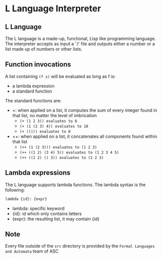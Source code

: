 # L Language Interpreter

## L Language

The L language is a made-up, functional, Lisp like programming language. The interpreter accepts as input a '.l' file and outputs either a number or a list made up of numbers or other lists.

## Function invocations

A list containing ```(f x)``` will be evaluated as long as f is:
- a lambda expression
- a standard function

The standard functions are:
- +: when applied on a list, it computes the sum of every integer found in that list, no matter the level of imbrication
    - ```(+ (1 2 3)) evaluates to 6```
    - ```(+ (1 (2 3) 4)) evaluates to 10```
    - ```(+ (())) evaluates to 0```
- ++: when applied on a list, it concatenates all components found within that list
    - ```(++ (1 (2 3))) evaluates to (1 2 3)```
    - ```(++ ((1 2) (3 4) 5)) evaluates to (1 2 3 4 5)```
    - ```(++ ((1 2) () 3)) evaluates to (1 2 3)```
## Lambda expressions

The L language supports lambda functions. The lambda syntax is the following:

```bash
lambda {id}: {expr}
```
- lambda: specific keyword
- {id}: id which only contains letters
- {expr}: the resulting list, it may contain {id}

## Note

Every file outside of the ```src``` directory is provided by the ```Formal Languages and Automata``` team of ASC

